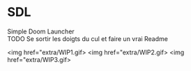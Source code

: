 # SDL
Simple Doom Launcher<br>
TODO Se sortir les doigts du cul et faire un vrai Readme

<img href="extra/WIP1.gif>
<img href="extra/WIP2.gif>
<img href="extra/WIP3.gif>
